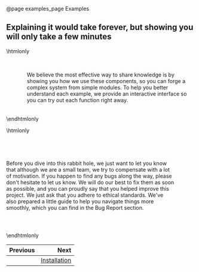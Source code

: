 @page examples_page Examples

## Explaining it would take forever, but showing you will only take a few minutes

\htmlonly
<div style="display:flex; align-items: center;">
    <div style="width:150px; height:150px; margin-right: 20px;">
        <lottie-player src="Crystal-ball.json" background="transparent" speed="1" style="width: 100%; height: 100%;" direction="1" playMode="normal" loop autoplay></lottie-player>
    </div>
    <div>
        <p>We believe the most effective way to share knowledge is by showing you how we use these components, so you can forge a complex system from simple modules. To help you better understand each example, we provide an interactive interface so you can try out each function right away.
        </p>
    </div>
</div>
\endhtmlonly

\htmlonly
<div style="display:flex; align-items: center;">
    <div>
        <p>Before you dive into this rabbit hole, we just want to let you know that although we are a small team, we try to compensate with a lot of motivation. If you happen to find any bugs along the way, please don't hesitate to let us know. We will do our best to fix them as soon as possible, and you can proudly say that you helped improve this project. We just ask that you adhere to ethical standards. We've also prepared a little guide to help you navigate things more smoothly, which you can find in the Bug Report section.
        </p>
    </div>
    <div style="width:250px; height:250px; margin-right: 20px;">
        <lottie-player src="Lady-bug.json" background="transparent" speed="1" style="width: 100%; height: 100%;" direction="1" playMode="normal" loop autoplay></lottie-player>
    </div>
</div>
\endhtmlonly

<div class="section_buttons">
 
| Previous          |                                 Next |
|:------------------|-------------------------------------:|
|                   | [Installation](installation_page.md) |
 
</div>